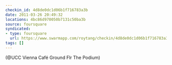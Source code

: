 ```yaml
---
checkin_id: 4d8de0dc1d06b1f716783a3b
date: 2011-03-26 20:49:32
locations: 4bc86d970050b7131c50ba3b
source: foursquare
syndicated:
- type: foursquare
  url: https://www.swarmapp.com/roytang/checkin/4d8de0dc1d06b1f716783a3b
tags: []
---
```


 (@UCC Vienna Café Ground Flr The Podium)